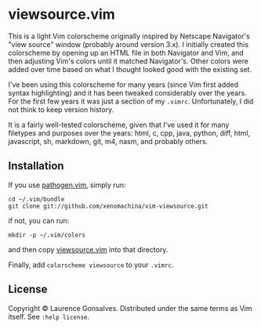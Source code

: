 # viewsource.vim

This is a light Vim colorscheme originally inspired by Netscape
Navigator's "view source" window (probably around version 3.x). I
initially created this colorscheme by opening up an HTML file in both
Navigator and Vim, and then adjusting Vim's colors until it matched
Navigator's. Other colors were added over time based on what I thought
looked good with the existing set.

I've been using this colorscheme for many years (since Vim first added syntax
highlighting) and it has been tweaked considerably over the years.  For the
first few years it was just a section of my `.vimrc`.  Unfortunately, I did not
think to keep version history.

It is a fairly well-tested colorscheme, given that I've used it for many
filetypes and purposes over the years: html, c, cpp, java, python, diff,
html, javascript, sh, markdown, git, m4, nasm, and probably others.


## Installation

If you use [pathogen.vim](https://github.com/tpope/vim-pathogen), simply
run:

    cd ~/.vim/bundle
    git clone git://github.com/xenomachina/vim-viewsource.git

if not, you can run:

    mkdir -p ~/.vim/colors

and then copy
[viewsource.vim](https://raw.githubusercontent.com/xenomachina/vim-viewsource/master/colors/viewsource.vim)
into that directory.

Finally, add `colorscheme viewsource` to your `.vimrc`.


## License

Copyright © Laurence Gonsalves.
Distributed under the same terms as Vim itself.
See `:help license`.
